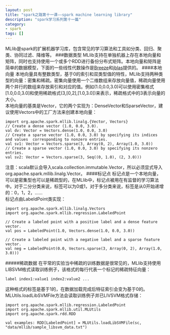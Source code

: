 ```yaml
---
layout: post
title: "spark之路第十一课——spark machine learning library"
description: "spark学习系列第十一篇"
category: 
- spark
tags: []
---
```



MLlib是spark的扩展机器学习库，包含常见的学习算法和工具如分类、回归、聚类、协同过滤、降维等。
###数据类型
MLlib支持在单独机器上存在本地向量和矩阵，同时也支持使用一个或多个RDD进行备份分布式矩阵。本地向量和矩阵是简单的数据模型，下面的一些线性代数操作是[Breeze](http://www.scalanlp.org/)和[jblas](http://mikiobraun.github.io/jblas/)提供的。
####本地向量
本地向量具有整数类型，基于0的索引和双类型值的特性，MLlib支持两种类型的向量：密集和稀疏。密集向量使用一个二维数组来存放向量值，稀疏向量使用两个并行的数组来存放索引和对应的值。例如(1.0,0.0,3.0)可以使用密集格式[1.0,0.0,3.0]和使用稀疏格式(3,[0,2],[1.0,3.0])来表示，稀疏格式中的3表示向量的大小。  
本地向量的基类是Vector，它的两个实现为：DenseVector和SparseVector，建议使用Vectors中的工厂方法来创建本地向量：

	import org.apache.spark.mllib.linalg.{Vector, Vectors}
	// Create a dense vector (1.0, 0.0, 3.0).
	val dv: Vector = Vectors.dense(1.0, 0.0, 3.0)
	// Create a sparse vector (1.0, 0.0, 3.0) by specifying its indices and values 	corresponding to nonzero entries.
	val sv1: Vector = Vectors.sparse(3, Array(0, 2), Array(1.0, 3.0))
	// Create a sparse vector (1.0, 0.0, 3.0) by specifying its nonzero entries.
	val sv2: Vector = Vectors.sparse(3, Seq((0, 1.0), (2, 3.0)))
注意：scala默认会导入scala.collection.immutable.Vector，所以必须显式导入org.apache.spark.mllib.linalg.Vector。
####标记点
标记点是一个本地向量，可以是密集型也可以是稀疏型的，在MLlib中，标记点被用在有监督的学习算法中。对于二分分类来说，标签可以为0或1，对于多分类来说，标签是从0开始递增的：0，1，2，……  
标记点由LabeldPoint类实现：

	import org.apache.spark.mllib.linalg.Vectors
	import org.apache.spark.mllib.regression.LabeledPoint

	// Create a labeled point with a positive label and a dense feature vector.
	val pos = LabeledPoint(1.0, Vectors.dense(1.0, 0.0, 3.0))

	// Create a labeled point with a negative label and a sparse feature vector.
	val neg = LabeledPoint(0.0, Vectors.sparse(3, Array(0, 2), Array(1.0, 3.0)))
#####稀疏数据
在平常的实验当中稀疏的训练数据是很常见的，MLlib支持使用LIBSVM格式读取训练例子，该格式的每行代表一个标记的稀疏特征向量：

	label index1:value1 index2:value2 ...
这种格式的标签是基于1的，在数据加载完成后特征索引会变为基于0的。  
MLUtils.loadLibSVMFile方法会读取训练例子并已LIVSVM格式存储：

	import org.apache.spark.mllib.regression.LabeledPoint
	import org.apache.spark.mllib.util.MLUtils
	import org.apache.spark.rdd.RDD

	val examples: RDD[LabeledPoint] = MLUtils.loadLibSVMFile(sc, "data/mllib/sample_libsvm_data.txt")
